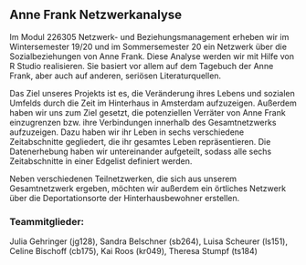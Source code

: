 ## Anne Frank Netzwerkanalyse ##

Im Modul 226305 Netzwerk- und Beziehungsmanagement erheben wir im Wintersemester 19/20 und im Sommersemester 20 ein Netzwerk über die Sozialbeziehungen von Anne Frank. Diese Analyse werden wir mit Hilfe von R Studio realisieren. Sie basiert vor allem auf dem Tagebuch der Anne Frank, aber auch auf anderen, seriösen Literaturquellen. 

Das Ziel unseres Projekts ist es, die Veränderung ihres Lebens und sozialen Umfelds durch die Zeit im Hinterhaus in Amsterdam aufzuzeigen. Außerdem haben wir uns zum Ziel gesetzt, die potenziellen Verräter von Anne Frank einzugrenzen bzw. ihre Verbindungen innerhalb des Gesamtnetzwerks aufzuzeigen. Dazu haben wir ihr Leben in sechs verschiedene Zeitabschnitte gegliedert, die ihr gesamtes Leben repräsentieren. Die Datenerhebung haben wir untereinander aufgeteilt, sodass alle sechs Zeitabschnitte in einer Edgelist definiert werden.

Neben verschiedenen Teilnetzwerken, die sich aus unserem Gesamtnetzwerk ergeben, möchten wir außerdem ein örtliches Netzwerk über die Deportationsorte der Hinterhausbewohner erstellen. 

### Teammitglieder:  

Julia Gehringer (jg128),
Sandra Belschner (sb264),
Luisa Scheurer (ls151),
Celine Bischoff (cb175),
Kai Roos (kr049),
Theresa Stumpf (ts184)

